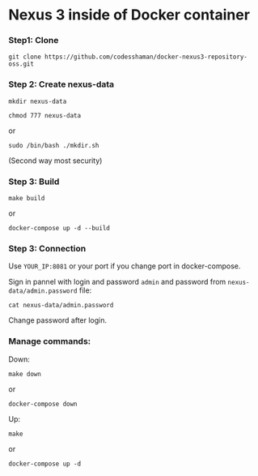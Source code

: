 # Nexus 3 inside of Docker container

### Step1: Clone

``git clone https://github.com/codesshaman/docker-nexus3-repository-oss.git``

### Step 2: Create nexus-data

``mkdir nexus-data``

``chmod 777 nexus-data``

or

``sudo /bin/bash ./mkdir.sh``

(Second way most security)

### Step 3: Build

``make build``

or

``docker-compose up -d --build``

### Step 3: Connection

Use ``YOUR_IP:8081`` or your port if you change port in docker-compose.

Sign in pannel with login and password ``admin`` and password from ``nexus-data/admin.password`` file:

``cat nexus-data/admin.password``

Change password after login.

### Manage commands:

Down:

``make down``

or

``docker-compose down``

Up:

``make``

or

``docker-compose up -d``
